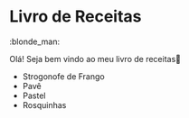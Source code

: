 <h1>Livro de Receitas</h1>

:blonde_man:



Olá! Seja bem vindo ao meu livro de receitas:wave:

- Strogonofe de Frango
- Pavê
- Pastel
-  Rosquinhas









